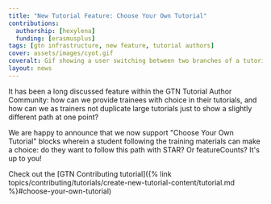 ```yaml
---
title: "New Tutorial Feature: Choose Your Own Tutorial"
contributions:
  authorship: [hexylena]
  funding: [erasmusplus]
tags: [gtn infrastructure, new feature, tutorial authors]
cover: assets/images/cyot.gif
coveralt: Gif showing a user switching between two branches of a tutorial
layout: news
---
```


It has been a long discussed feature within the GTN Tutorial Author Community: how can we provide trainees with choice in their tutorials, and how can we as trainers not duplicate large tutorials just to show a slightly different path at one point?

We are happy to announce that we now support "Choose Your Own Tutorial" blocks wherein a student following the training materials can make a choice: do they want to follow this path with STAR? Or featureCounts? It's up to you!

Check out the [GTN Contributing tutorial]({% link topics/contributing/tutorials/create-new-tutorial-content/tutorial.md %}#choose-your-own-tutorial)
